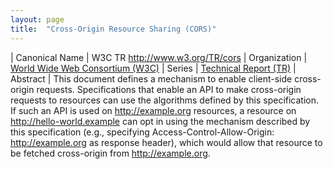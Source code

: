 ```yaml
---
layout: page
title:  "Cross-Origin Resource Sharing (CORS)"
---
```


| Canonical Name | W3C TR http://www.w3.org/TR/cors
| Organization | [World Wide Web Consortium (W3C)](..)
| Series | [Technical Report (TR)](..)
| Abstract | This document defines a mechanism to enable client-side cross-origin requests. Specifications that enable an API to make cross-origin requests to resources can use the algorithms defined by this specification. If such an API is used on http://example.org resources, a resource on http://hello-world.example can opt in using the mechanism described by this specification (e.g., specifying Access-Control-Allow-Origin: http://example.org as response header), which would allow that resource to be fetched cross-origin from http://example.org.